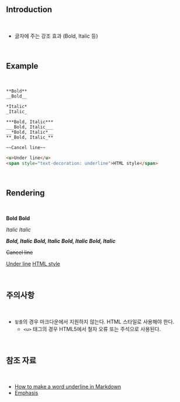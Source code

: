 ## Introduction

<br>

- 글자에 주는 강조 효과 (Bold, Italic 등)

<br>

## Example

<br>

```text
**Bold**
__Bold__
```
```text
*Italic*
_Italic_
```
```text
***Bold, Italic***
___Bold, Italic___
__*Bold, Italic*__
**_Bold, Italic_**
```
```text
~~Cancel line~~
```
```html
<u>Under line</u>
<span style="text-decoration: underline">HTML style</span>
```

<br>

## Rendering

<br>

**Bold**
__Bold__


*Italic*
_Italic_


***Bold, Italic***
___Bold, Italic___
__*Bold, Italic*__
**_Bold, Italic_**


~~Cancel line~~


<u>Under line</u>
<span style="text-decoration: underline">HTML style</span>

<br>

## 주의사항

<br>

- `밑줄`의 경우 마크다운에서 지원하지 않는다. HTML 스타일로 사용해야 한다.
    - `<u>` 태그의 경우 HTML5에서 철자 오류 또는 주석으로 사용된다.

<br>

## 참조 자료

<br>

- [How to make a word underline in Markdown](https://stackoverflow.com/questions/44840416/how-to-make-a-word-underline-in-markdown)
- [Emphasis](https://www.markdownguide.org/basic-syntax/#emphasis)